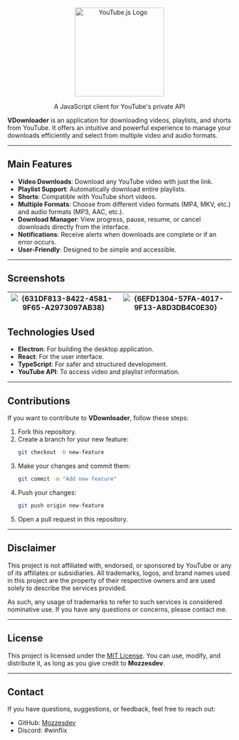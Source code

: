 <div align="center">
  <br/>
  <p>
    <a href="https://github.com/LuanRT/YouTube.js">
      <img src="https://luanrt.github.io/assets/img/ytjs.svg" alt="YouTube.js Logo" width="200" />
    </a>
  </p>
  <p>A JavaScript client for YouTube's private API</p>
</div>

**VDownloader** is an application for downloading videos, playlists, and shorts from YouTube. It offers an intuitive and powerful experience to manage your downloads efficiently and select from multiple video and audio formats.

---

## Main Features

- **Video Downloads**: Download any YouTube video with just the link.
- **Playlist Support**: Automatically download entire playlists.
- **Shorts**: Compatible with YouTube short videos.
- **Multiple Formats**: Choose from different video formats (MP4, MKV, etc.) and audio formats (MP3, AAC, etc.).
- **Download Manager**: View progress, pause, resume, or cancel downloads directly from the interface.
- **Notifications**: Receive alerts when downloads are complete or if an error occurs.
- **User-Friendly**: Designed to be simple and accessible.

---

## Screenshots

| ![{631DF813-8422-4581-9F65-A2973097AB38}](https://github.com/user-attachments/assets/547ab4e9-888f-4baa-88ab-35141921db51) | ![{6EFD1304-57FA-4017-9F13-A8D3DB4C0E30}](https://github.com/user-attachments/assets/6235af16-7fd6-4481-8bed-2291d03c5c5c) |
|-----------------------------------------------------------------------------------------------------------------------------|-----------------------------------------------------------------------------------------------------------------------------|


## Technologies Used

- **Electron**: For building the desktop application.
- **React**: For the user interface.
- **TypeScript**: For safer and structured development.
- **YouTube API**: To access video and playlist information.

---

## Contributions

If you want to contribute to **VDownloader**, follow these steps:

1. Fork this repository.
2. Create a branch for your new feature:
   ```bash
   git checkout -b new-feature
   ```
3. Make your changes and commit them:
   ```bash
   git commit -m "Add new feature"
   ```
4. Push your changes:
   ```bash
   git push origin new-feature
   ```
5. Open a pull request in this repository.

---

## Disclaimer
This project is not affiliated with, endorsed, or sponsored by YouTube or any of its affiliates or subsidiaries. All trademarks, logos, and brand names used in this project are the property of their respective owners and are used solely to describe the services provided.

As such, any usage of trademarks to refer to such services is considered nominative use. If you have any questions or concerns, please contact me.

---

## License

This project is licensed under the [MIT License](LICENSE). You can use, modify, and distribute it, as long as you give credit to **Mozzesdev**.

---

## Contact

If you have questions, suggestions, or feedback, feel free to reach out:

- GitHub: [Mozzesdev](https://github.com/Mozzesdev)
- Discord: #winflix

